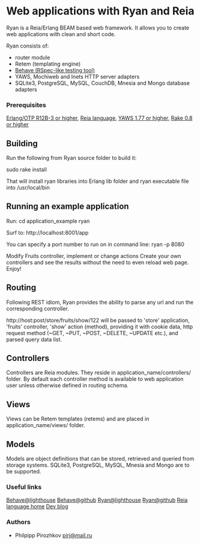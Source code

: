 # Web applications with Ryan and Reia

Ryan is a Reia/Erlang BEAM based web framework.
It allows you to create web applications with clean and short code.

Ryan consists of:
 - router module
 - Retem (templating engine)
 - [Behave (RSpec-like testing tool)](http://github.com/pirj/behave)
 - YAWS, Mochiweb and Inets HTTP server adapters
 - SQLite3, PostgreSQL, MySQL, CouchDB, Mnesia and Mongo database adapters

### Prerequisites

[Erlang/OTP R12B-3 or higher](http://www.erlang.org/download.html),
[Reia language](http://github.com/tarcieri/reia),
[YAWS 1.77 or higher](http://yaws.hyber.org),
[Rake 0.8 or higher](http://github.com/jimweirich/rake)

## Building

Run the following from Ryan source folder to build it:

sudo rake install

That will install ryan libraries into Erlang lib folder and
ryan executable file into /usr/local/bin

## Running an example application

Run:
cd application_example
ryan

Surf to: http://localhost:8001/app

You can specify a port number to run on in command line:
ryan -p 8080

Modify Fruits controller, implement or change actions
Create your own controllers and see the results without the need
to even reload web page.
Enjoy!

## Routing

Following REST idiom, Ryan provides the ability to parse any url and run the
corresponding controller.

http://host:post/store/fruits/show/122
will be passed to 'store' application, 'fruits' controller, 'show' action (method),
providing it with cookie data, http request method (~GET, ~PUT, ~POST, ~DELETE, ~UPDATE etc.),
and parsed query data list.

## Controllers
Controllers are Reia modules. They reside in application_name/controllers/ folder.
By default each controller method is available to web application user unless otherwise defined
in routing schema.

## Views

Views can be Retem templates (retems) and are placed in application_name/views/ folder.

## Models

Models are object definitions that can be stored, retrieved and queried from storage
systems.
SQLite3, PostgreSQL, MySQL, Mnesia and Mongo are to be supported.

### Useful links

[Behave@lighthouse](http://ryan_reia.lighthouseapp.com/projects/20723-behave)
[Behave@github](http://github.com/pirj/behave)
[Ryan@lighthouse](http://ryan_reia.lighthouseapp.com/projects/19645-ryan)
[Ryan@github](http://github.com/pirj/ryan)
[Reia language home](http://reia-lang.org)
[Dev blog](http://dev_addict.jot.ly)

### Authors
* Philpipp Pirozhkov pirj@mail.ru

